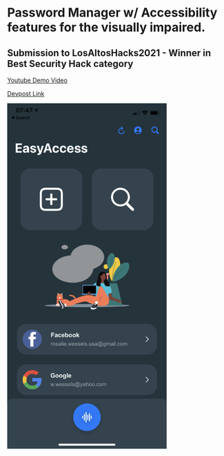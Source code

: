 # Password Manager w/ Accessibility features for the visually impaired.

## Submission to LosAltosHacks2021 - Winner in Best Security Hack category

[Youtube Demo Video](https://www.youtube.com/watch?v=enmTwlgRP9A)

[Devpost Link](https://devpost.com/software/easyaccess-the-accessible-password-manager?ref_content=user-portfolio&ref_feature=in_progress)

<img src="IMG_3946.PNG" alt="Screenshot of Main Screen" height="800"/>


